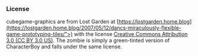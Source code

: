### License
cubegame-graphics are from Lost Garden at [https://lostgarden.home.blog](https://lostgarden.home.blog/2007/05/12/dancs-miraculously-flexible-game-prototyping-tiles/">) with the license [Creative Commons Attribution 3.0 (CC BY 3.0 US)](https://creativecommons.org/licenses/by/3.0/us/).
The zombie is simply a green-tinted version of CharacterBoy and falls under the same license.
